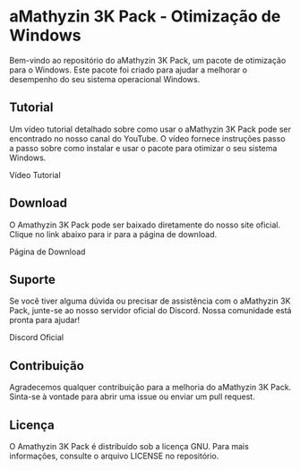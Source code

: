 # aMathyzin 3K Pack - Otimização de Windows

Bem-vindo ao repositório do aMathyzin 3K Pack, um pacote de otimização para o Windows. Este pacote foi criado para ajudar a melhorar o desempenho do seu sistema operacional Windows.

## Tutorial

Um vídeo tutorial detalhado sobre como usar o aMathyzin 3K Pack pode ser encontrado no nosso canal do YouTube. O vídeo fornece instruções passo a passo sobre como instalar e usar o pacote para otimizar o seu sistema Windows.

Vídeo Tutorial

## Download

O Amathyzin 3K Pack pode ser baixado diretamente do nosso site oficial. Clique no link abaixo para ir para a página de download.

Página de Download

## Suporte

Se você tiver alguma dúvida ou precisar de assistência com o aMathyzin 3K Pack, junte-se ao nosso servidor oficial do Discord. Nossa comunidade está pronta para ajudar!

Discord Oficial

## Contribuição

Agradecemos qualquer contribuição para a melhoria do aMathyzin 3K Pack. Sinta-se à vontade para abrir uma issue ou enviar um pull request.

## Licença

O Amathyzin 3K Pack é distribuído sob a licença GNU. Para mais informações, consulte o arquivo LICENSE no repositório.
